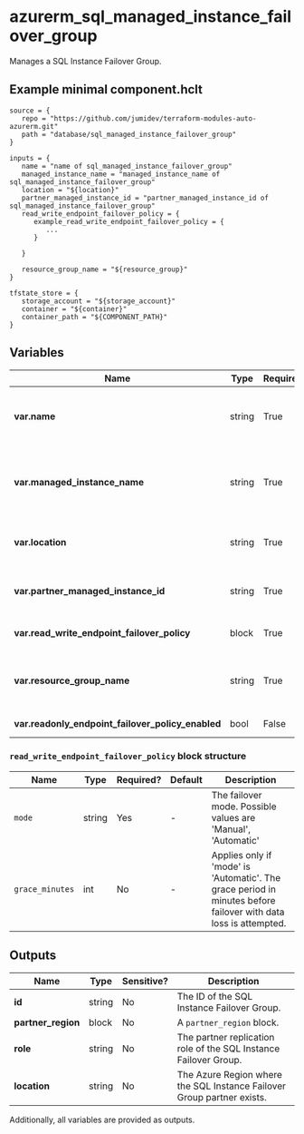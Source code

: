 # azurerm_sql_managed_instance_failover_group

Manages a SQL Instance Failover Group.

## Example minimal component.hclt

```hcl
source = {
   repo = "https://github.com/jumidev/terraform-modules-auto-azurerm.git" 
   path = "database/sql_managed_instance_failover_group" 
}

inputs = {
   name = "name of sql_managed_instance_failover_group" 
   managed_instance_name = "managed_instance_name of sql_managed_instance_failover_group" 
   location = "${location}" 
   partner_managed_instance_id = "partner_managed_instance_id of sql_managed_instance_failover_group" 
   read_write_endpoint_failover_policy = {
      example_read_write_endpoint_failover_policy = {
         ...
      }
  
   }
 
   resource_group_name = "${resource_group}" 
}

tfstate_store = {
   storage_account = "${storage_account}" 
   container = "${container}" 
   container_path = "${COMPONENT_PATH}" 
}

```

## Variables

| Name | Type | Required? |  Default  |  Description |
| ---- | ---- | --------- |  ----------- | ----------- |
| **var.name** | string | True | -  |  The name which should be used for this SQL Instance Failover Group. Changing this forces a new SQL Instance Failover Group to be created. | 
| **var.managed_instance_name** | string | True | -  |  The name of the SQL Managed Instance which will be replicated using a SQL Instance Failover Group. Changing this forces a new SQL Instance Failover Group to be created. | 
| **var.location** | string | True | -  |  The Azure Region where the SQL Instance Failover Group exists. Changing this forces a new resource to be created. | 
| **var.partner_managed_instance_id** | string | True | -  |  ID of the SQL Managed Instance which will be replicated to. Changing this forces a new resource to be created. | 
| **var.read_write_endpoint_failover_policy** | block | True | -  |  A `read_write_endpoint_failover_policy` block. | 
| **var.resource_group_name** | string | True | -  |  The name of the Resource Group where the SQL Instance Failover Group should exist. Changing this forces a new SQL Instance Failover Group to be created. | 
| **var.readonly_endpoint_failover_policy_enabled** | bool | False | `True`  |  Failover policy for the read-only endpoint. Defaults to `true`. | 

### `read_write_endpoint_failover_policy` block structure

| Name | Type | Required? | Default | Description |
| ---- | ---- | --------- | ------- | ----------- |
| `mode` | string | Yes | - | The failover mode. Possible values are 'Manual', 'Automatic' |
| `grace_minutes` | int | No | - | Applies only if 'mode' is 'Automatic'. The grace period in minutes before failover with data loss is attempted. |



## Outputs

| Name | Type | Sensitive? | Description |
| ---- | ---- | --------- | --------- |
| **id** | string | No  | The ID of the SQL Instance Failover Group. | 
| **partner_region** | block | No  | A `partner_region` block. | 
| **role** | string | No  | The partner replication role of the SQL Instance Failover Group. | 
| **location** | string | No  | The Azure Region where the SQL Instance Failover Group partner exists. | 

Additionally, all variables are provided as outputs.
